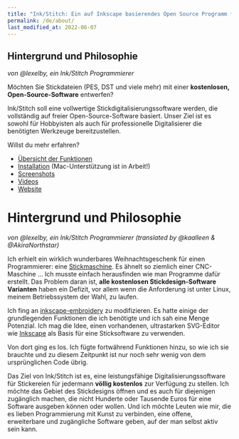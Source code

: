 ```yaml
---
title: "Ink/Stitch: Ein auf Inkscape basierendes Open Source Programm für Stickmaschinen"
permalink: /de/about/
last_modified_at: 2022-06-07
---
```

## Hintergrund und Philosophie

_von @lexelby, ein Ink/Stitch Programmierer_

Möchten Sie Stickdateien (PES, DST und viele mehr) mit einer **kostenlosen, Open-Source-Software** entwerfen?

Ink/Stitch soll eine vollwertige Stickdigitalisierungssoftware werden, die vollständig auf freier Open-Source-Software basiert. Unser Ziel ist es sowohl für Hobbyisten als auch für professionelle Digitalisierer die benötigten Werkzeuge bereitzustellen.

Willst du mehr erfahren?

* [Übersicht der Funktionen](https://inkstitch.org/features/)
* [Installation](https://inkstitch.org/docs/install/) (Mac-Unterstützung ist in Arbeit!)
* [Screenshots](https://inkstitch.org/tutorials/inspiration/)
* [Videos](https://inkstitch.org/tutorials/video/)
* [Website](https://inkstitch.org)

# Hintergrund und Philosophie

_von @lexelby, ein Ink/Stitch Programmierer (translated by @kaalleen & @AkiraNorthstar)_

Ich erhielt ein wirklich wunderbares Weihnachtsgeschenk für einen Programmierer: eine [Stickmaschine](http://www.brother-usa.com/homesewing/ModelDetail.aspx?ProductID=SE400). Es ähnelt so ziemlich einer CNC-Maschine ... Ich musste einfach herausfinden wie man Programme dafür erstellt. Das Problem daran ist, **alle kostenlosen Stickdesign-Software Varianten** haben ein Defizit, vor allem wenn die Anforderung ist unter Linux, meinem Betriebssystem der Wahl, zu laufen.

Ich fing an [inkscape-embroidery](http://www.jonh.net/~jonh/inkscape-embroidery/) zu modifizieren.
Es hatte einige der grundlegenden Funktionen die ich benötigte und ich sah eine Menge Potenzial. Ich mag die Idee, einen vorhandenen, ultrastarken SVG-Editor wie [Inkscape](https://inkscape.org) als Basis für eine Sticksoftware zu verwenden.

Von dort ging es los. Ich fügte fortwährend Funktionen hinzu, so wie ich sie brauchte und zu diesem Zeitpunkt ist nur noch sehr wenig von dem ursprünglichen Code übrig.

Das Ziel von Ink/Stitch ist es, eine leistungsfähige Digitalisierungssoftware für Stickereien für jedermann **völlig kostenlos** zur Verfügung zu stellen. Ich möchte das Gebiet des Stickdesigns öffnen und es auch für diejenigen zugänglich machen, die nicht Hunderte oder Tausende Euros für eine Software ausgeben können oder wollen. Und ich möchte Leuten wie mir, die es lieben Programmierung mit Kunst zu verbinden, eine offene, erweiterbare und zugängliche Software geben, auf der man selbst aktiv sein kann.

